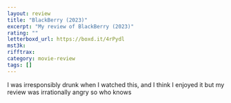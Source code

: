 ```yaml
---
layout: review
title: "BlackBerry (2023)"
excerpt: "My review of BlackBerry (2023)"
rating: ""
letterboxd_url: https://boxd.it/4rPydl
mst3k:
rifftrax:
category: movie-review
tags: []
---
```


I was irresponsibly drunk when I watched this, and I think I enjoyed it but my review was irrationally angry so who knows
